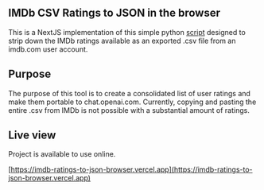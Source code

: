 ## IMDb CSV Ratings to JSON in the browser

This is a NextJS implementation of this simple python [script](https://github.com/fjbarrett/imdb-ratings-to-json) designed to strip down the IMDb ratings available as an exported .csv file from an imdb.com user account.

## Purpose

The purpose of this tool is to create a consolidated list of user ratings and make them portable to chat.openai.com. Currently, copying and pasting the entire .csv from IMDb is not possible with a substantial amount of ratings.

## Live view

Project is available to use online.

[https://imdb-ratings-to-json-browser.vercel.app](https://imdb-ratings-to-json-browser.vercel.app)
